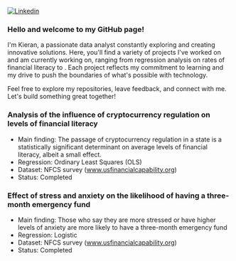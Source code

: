 [![Linkedin](https://img.shields.io/badge/-LinkedIn-blue?style=flat&logo=Linkedin&logoColor=white)](https://www.linkedin.com/in/kieran-yuen/)

### Hello and welcome to my GitHub page!

I'm Kieran, a passionate data analyst constantly exploring and creating innovative solutions. Here, you'll find a variety of projects I've worked on and am currently working on, ranging from regression analysis on rates of financial literacy to . Each project reflects my commitment to learning and my drive to push the boundaries of what's possible with technology.

Feel free to explore my repositories, leave feedback, and connect with me. Let's build something great together!

### Analysis of the influence of cryptocurrency regulation on levels of financial literacy
- Main finding: The passage of cryptocurrency regulation in a state is a statistically significant determinant on average levels of financial literacy, albeit a small effect.
- Regression: Ordinary Least Squares (OLS) 
- Dataset: NFCS survey (www.usfinancialcapability.org)
- Status: Completed

### Effect of stress and anxiety on the likelihood of having a three-month emergency fund
-	Main finding: Those who say they are more stressed or have higher levels of anxiety are more likely to have a three-month emergency fund
-	Regression: Logistic
-	Dataset: NFCS survey (www.usfinancialcapability.org)
-	Status: Completed
